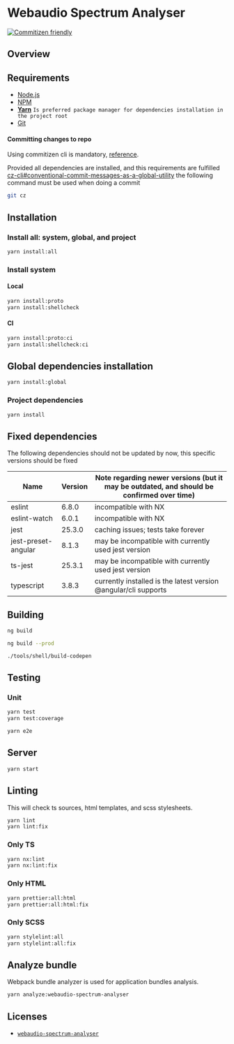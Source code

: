 # Webaudio Spectrum Analyser

[![Commitizen friendly](https://img.shields.io/badge/commitizen-friendly-brightgreen.svg)](http://commitizen.github.io/cz-cli/)

## Overview

## Requirements

- [Node.js](https://nodejs.org/)
- [NPM](https://nodejs.org/)
- **[Yarn](https://yarnpkg.com/)** `Is preferred package manager for dependencies installation in the project root`
- [Git](https://git-scm.com/)

#### Committing changes to repo

Using commitizen cli is mandatory, [reference](https://github.com/commitizen/cz-cli).

Provided all dependencies are installed, and this requirements are fulfilled [cz-cli#conventional-commit-messages-as-a-global-utility](https://github.com/commitizen/cz-cli#conventional-commit-messages-as-a-global-utility) the following command must be used when doing a commit

```bash
git cz
```

## Installation

### Install all: system, global, and project

```bash
yarn install:all
```

### Install system

#### Local

```bash
yarn install:proto
yarn install:shellcheck
```

#### CI

```bash
yarn install:proto:ci
yarn install:shellcheck:ci
```

## Global dependencies installation

```bash
yarn install:global
```

### Project dependencies

```bash
yarn install
```

## Fixed dependencies

The following dependencies should not be updated by now, this specific versions should be fixed

| Name                | Version | Note regarding newer versions (but it may be outdated, and should be confirmed over time) |
| ------------------- | ------- | ----------------------------------------------------------------------------------------- |
| eslint              | 6.8.0   | incompatible with NX                                                                      |
| eslint-watch        | 6.0.1   | incompatible with NX                                                                      |
| jest                | 25.3.0  | caching issues; tests take forever                                                        |
| jest-preset-angular | 8.1.3   | may be incompatible with currently used jest version                                      |
| ts-jest             | 25.3.1  | may be incompatible with currently used jest version                                      |
| typescript          | 3.8.3   | currently installed is the latest version @angular/cli supports                           |

## Building

```bash
ng build
```

```bash
ng build --prod
```

```bash
./tools/shell/build-codepen
```

## Testing

### Unit

```bash
yarn test
yarn test:coverage
```

```bash
yarn e2e
```

## Server

```bash
yarn start
```

## Linting

This will check ts sources, html templates, and scss stylesheets.

```bash
yarn lint
yarn lint:fix
```

### Only TS

```bash
yarn nx:lint
yarn nx:lint:fix
```

### Only HTML

```bash
yarn prettier:all:html
yarn prettier:all:html:fix
```

### Only SCSS

```bash
yarn stylelint:all
yarn stylelint:all:fix
```

## Analyze bundle

Webpack bundle analyzer is used for application bundles analysis.

```bash
yarn analyze:webaudio-spectrum-analyser
```

## Licenses

- [`webaudio-spectrum-analyser`](LICENSE)
